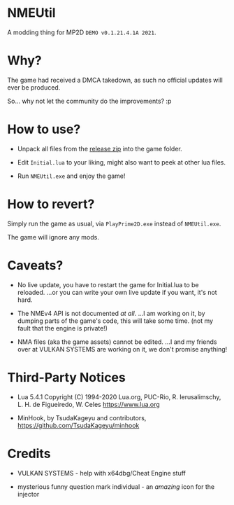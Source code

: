 # NMEUtil

A modding thing for MP2D `DEMO v0.1.21.4.1A 2021`.

# Why?

The game had received a DMCA takedown, as such no official updates will ever be produced.

So... why not let the community do the improvements? :p

# How to use?

- Unpack all files from the [release zip](https://github.com/nkrapivin/NMEUtil/releases/latest) into the game folder.

- Edit `Initial.lua` to your liking, might also want to peek at other lua files.

- Run `NMEUtil.exe` and enjoy the game!

# How to revert?

Simply run the game as usual, via `PlayPrime2D.exe` instead of `NMEUtil.exe`.

The game will ignore any mods.

# Caveats?

- No live update, you have to restart the game for Initial.lua to be reloaded.
  ...or you can write your own live update if you want, it's not hard.

- The NMEv4 API is not documented *at all*.
  ...I am working on it, by dumping parts of the game's code, this will take some time.
  (not my fault that the engine is private!)

- NMA files (aka the game assets) cannot be edited.
  ...I and my friends over at VULKAN SYSTEMS are working on it, we don't promise anything!

# Third-Party Notices

- Lua 5.4.1 Copyright (C) 1994-2020 Lua.org, PUC-Rio,
  R. Ierusalimschy, L. H. de Figueiredo, W. Celes
  https://www.lua.org

- MinHook, by TsudaKageyu and contributors,
  https://github.com/TsudaKageyu/minhook

# Credits

- VULKAN SYSTEMS - help with x64dbg/Cheat Engine stuff

- mysterious funny question mark individual - an *amazing* icon for the injector

